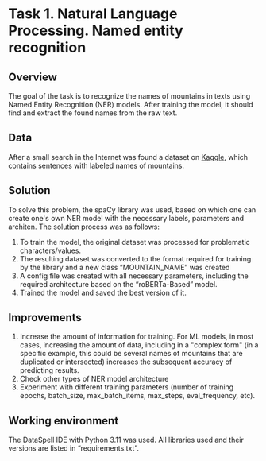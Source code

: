 # Task 1. Natural Language Processing. Named entity recognition

## Overview

The goal of the task is to recognize the names of mountains in texts using Named Entity Recognition (NER) models. After training the model, it should find and extract the found names from the raw text.

## Data

After a small search in the Internet was found a dataset on [Kaggle](https://www.kaggle.com/datasets/geraygench/mountain-ner-dataset/data), which contains sentences with labeled names of mountains.

## Solution

To solve this problem, the spaCy library was used, based on which one can create one's own NER model with the necessary labels, parameters and architen.
The solution process was as follows:
1. To train the model, the original dataset was processed for problematic characters/values. 
2. The resulting dataset was converted to the format required for training by the library and a new class “MOUNTAIN_NAME” was created
3. A config file was created with all necessary parameters, including the required architecture based on the “roBERTa-Based” model.
4. Trained the model and saved the best version of it.

## Improvements

1. Increase the amount of information for training. For ML models, in most cases, increasing the amount of data, including in a "complex form" (in a specific example, this could be several names of mountains that are duplicated or intersected) increases the subsequent accuracy of predicting results.
2. Check other types of NER model architecture
3. Experiment with different training parameters (number of training epochs, batch_size, max_batch_items, max_steps, eval_frequency, etc).

## Working environment
The DataSpell IDE with Python 3.11 was used. All libraries used and their versions are listed in “requirements.txt”.

